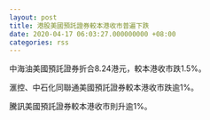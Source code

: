 ```yaml
---
layout: post
title: 港股美國預託證券較本港收市普遍下跌
date: 2020-04-17 06:03:27.000000000 +08:00
categories: rss
---
```


中海油美國預託證券折合8.24港元，較本港收市跌1.5%。

滙控、中石化同聯通美國預託證券較本港收市跌逾1%。

騰訊美國預託證券較本港收市則升逾1%。

